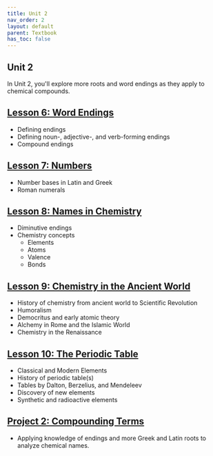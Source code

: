 ```yaml
---
title: Unit 2
nav_order: 2
layout: default
parent: Textbook
has_toc: false
---
```


## Unit 2

In Unit 2, you'll explore more roots and word endings as they apply to chemical compounds. 

[Lesson 6: Word Endings](au24-site/docs/textbook/unit2/lesson6-suffixes/)
-

- Defining endings
- Defining noun-, adjective-, and verb-forming endings
- Compound endings

[Lesson 7: Numbers](au24-site/docs/textbook/unit2/lesson7-numbers/)
-

- Number bases in Latin and Greek
- Roman numerals

[Lesson 8: Names in Chemistry](au24-site/docs/textbook/unit2/lesson8-chem-names/)
-

- Diminutive endings
- Chemistry concepts
    - Elements
    - Atoms
    - Valence
    - Bonds

[Lesson 9: Chemistry in the Ancient World](au24-site/docs/textbook/unit2/lesson9-ancient-chemistry/)
-

- History of chemistry from ancient world to Scientific Revolution
- Humoralism
- Democritus and early atomic theory
- Alchemy in Rome and the Islamic World
- Chemistry in the Renaissance

[Lesson 10: The Periodic Table](au24-site/docs/textbook/unit2/lesson10-periodic-table/)
-

- Classical and Modern Elements
- History of periodic table(s)
- Tables by Dalton, Berzelius, and Mendeleev
- Discovery of new elements
- Synthetic and radioactive elements

[Project 2: Compounding Terms](au24-site/docs/textbook/unit2/project2-compounds/)
-

- Applying knowledge of endings and more Greek and Latin roots to analyze chemical names.